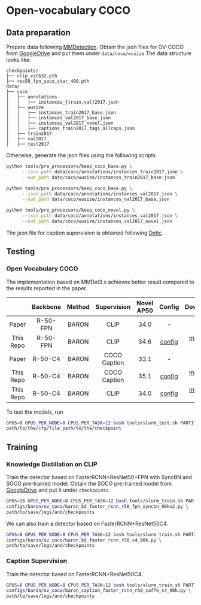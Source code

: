 # Open-vocabulary COCO
## Data preparation

Prepare data following [MMDetection](https://github.com/open-mmlab/mmdetection). 
Obtain the json files for OV-COCO from [GoogleDrive](https://drive.google.com/drive/folders/1O6rt6WN2ePPg6j-wVgF89T7ql2HiuRIG?usp=sharing) and put them
under `data/coco/wusize`
The data structure looks like:

```text
checkpoints/
├── clip_vitb32.pth
├── res50_fpn_soco_star_400.pth
data/
├── coco
│   ├── annotations
│   │   ├── instances_{train,val}2017.json
│   ├── wusize
│   │   ├── instances_train2017_base.json
│   │   ├── instances_val2017_base.json
│   │   ├── instances_val2017_novel.json
│   │   ├── captions_train2017_tags_allcaps.json
│   ├── train2017
│   ├── val2017
│   ├── test2017
```

Otherwise, generate the json files using the following scripts
```bash
python tools/pre_processors/keep_coco_base.py \
      --json_path data/coco/annotations/instances_train2017.json \
      --out_path data/coco/wusize/instances_train2017_base.json
```
```bash
python tools/pre_processors/keep_coco_base.py \
      --json_path data/coco/annotations/instances_val2017.json \
      --out_path data/coco/wusize/instances_val2017_base.json
```
```bash
python tools/pre_processors/keep_coco_novel.py \
      --json_path data/coco/annotations/instances_val2017.json \
      --out_path data/coco/wusize/instances_val2017_novel.json
```
The json file for caption supervision is obtained following 
[Detic](https://github.com/facebookresearch/Detic/blob/main/datasets/README.md#:~:text=Next%2C%20we%20preprocess%20the%20COCO%20caption%20data%3A).


## Testing
### Open Vocabulary COCO
The implementation based on MMDet3.x achieves better result compared to the results reported in the paper.

|             | Backbone |  Method  | Supervision  | Novel AP50 |                                        Config                                        |         Download          |
|:-----------:|:--------:|:--------:|:------------:|:----------:|:------------------------------------------------------------------------------------:|:-------------------------:|
|    Paper    | R-50-FPN |  BARON   |     CLIP     |    34.0    |                                          -                                           |             -             |
|  This Repo  | R-50-FPN |  BARON   |     CLIP     |    34.6    |    [config](baron_kd_faster_rcnn_r50_fpn_syncbn_90kx2.py)     | [model](https://drive.google.com/drive/folders/1JTM0uoPQZtq7lnhZxCBwjxBUca9omYR9?usp=sharing) &#124;  [log](https://drive.google.com/drive/folders/1JTM0uoPQZtq7lnhZxCBwjxBUca9omYR9?usp=sharing) |
|    Paper    | R-50-C4  |  BARON   | COCO Caption |    33.1    |                                          -                                           |             -             |
|  This Repo  | R-50-C4  |  BARON   | COCO Caption |    35.1    |    [config](baron_caption_faster_rcnn_r50_caffe_c4_90k.py)     | [model](https://drive.google.com/drive/folders/1b-ueEz57alju9qamADm7BmDCaL-NWnSn?usp=sharing) &#124;  [log](https://drive.google.com/drive/folders/1b-ueEz57alju9qamADm7BmDCaL-NWnSn?usp=sharing) |
|  This Repo  | R-50-C4  |  BARON   |     CLIP     |    34.0    | [config](baron_kd_faster_rcnn_r50_caffe_c4_90k.py) | [model](https://drive.google.com/drive/folders/1ckS8Cju2xQyHfxMsQRPd5h7qKhwlWOyV?usp=sharing) &#124;  [log](https://drive.google.com/drive/folders/1ckS8Cju2xQyHfxMsQRPd5h7qKhwlWOyV?usp=sharing) |

To test the models, run
```bash
GPUS=8 GPUS_PER_NODE=8 CPUS_PER_TASK=12 bash tools/slurm_test.sh PARTITION test \ 
path/to/the/cfg/file path/to/the/checkpoint
```

## Training
### Knowledge Distillation on CLIP
Train the detector based on FasterRCNN+ResNet50+FPN with SyncBN and SOCO pre-trained model. Obtain the SOCO pre-trained 
model from [GoogleDrive](https://drive.google.com/file/d/1rIW9IXjWEnFZa4klZuZ5WNSchRYaOC0x/view?usp=sharing) and put it
under `checkpoints`.
```bash
GPUS=16 GPUS_PER_NODE=8 CPUS_PER_TASK=12 bash tools/slurm_train.sh PARTITION train \ 
configs/baron/ov_coco/baron_kd_faster_rcnn_r50_fpn_syncbn_90kx2.py \
path/to/save/logs/and/checkpoints
```
We can also train a detector based on FasterRCNN+ResNet50C4.
```bash
GPUS=8 GPUS_PER_NODE=8 CPUS_PER_TASK=12 bash tools/slurm_train.sh PARTITION train \ 
configs/baron/ov_coco/baron_kd_faster_rcnn_r50_c4_90k.py \
path/to/save/logs/and/checkpoints
```

### Caption Supervision
Train the detector based on FasterRCNN+ResNet50C4.
```bash
GPUS=8 GPUS_PER_NODE=8 CPUS_PER_TASK=12 bash tools/slurm_train.sh PARTITION train \ 
configs/baron/ov_coco/baron_caption_faster_rcnn_r50_caffe_c4_90k.py \
path/to/save/logs/and/checkpoints
```
